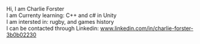
Hi, I am Charlie Forster  
I am Currenty learning: C++ and c# in Unity  
I am intersted in: rugby, and games history  
I can be contacted through Linkedin:  www.linkedin.com/in/charlie-forster-3b0b02230  
